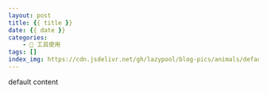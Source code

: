 ```yaml
---
layout: post
title: {{ title }}
date: {{ date }}
categories:
    - 🔧 工具使用
tags: []
index_img: https://cdn.jsdelivr.net/gh/lazypool/blog-pics/animals/default.png
---
```


default content
